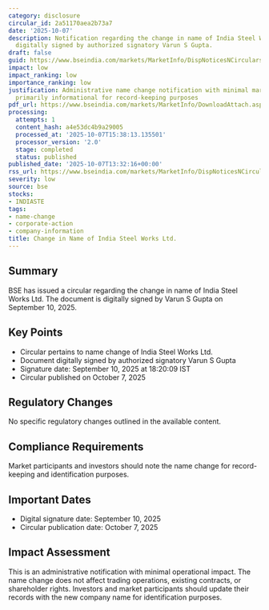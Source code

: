 ```yaml
---
category: disclosure
circular_id: 2a51170aea2b73a7
date: '2025-10-07'
description: Notification regarding the change in name of India Steel Works Ltd.,
  digitally signed by authorized signatory Varun S Gupta.
draft: false
guid: https://www.bseindia.com/markets/MarketInfo/DispNoticesNCirculars.aspx?Noticeid={C5A57E13-52EF-4F9E-8B8C-8BF1386B123F}&noticeno=20251007-43&dt=10/07/2025&icount=43&totcount=76&flag=0
impact: low
impact_ranking: low
importance_ranking: low
justification: Administrative name change notification with minimal market impact;
  primarily informational for record-keeping purposes
pdf_url: https://www.bseindia.com/markets/MarketInfo/DownloadAttach.aspx?id=20251007-43&attachedId=cbc90575-f54b-4a44-b3b0-80e5991f5d53
processing:
  attempts: 1
  content_hash: a4e53dc4b9a29005
  processed_at: '2025-10-07T15:38:13.135501'
  processor_version: '2.0'
  stage: completed
  status: published
published_date: '2025-10-07T13:32:16+00:00'
rss_url: https://www.bseindia.com/markets/MarketInfo/DispNoticesNCirculars.aspx?Noticeid={C5A57E13-52EF-4F9E-8B8C-8BF1386B123F}&noticeno=20251007-43&dt=10/07/2025&icount=43&totcount=76&flag=0
severity: low
source: bse
stocks:
- INDIASTE
tags:
- name-change
- corporate-action
- company-information
title: Change in Name of India Steel Works Ltd.
---
```


## Summary

BSE has issued a circular regarding the change in name of India Steel Works Ltd. The document is digitally signed by Varun S Gupta on September 10, 2025.

## Key Points

- Circular pertains to name change of India Steel Works Ltd.
- Document digitally signed by authorized signatory Varun S Gupta
- Signature date: September 10, 2025 at 18:20:09 IST
- Circular published on October 7, 2025

## Regulatory Changes

No specific regulatory changes outlined in the available content.

## Compliance Requirements

Market participants and investors should note the name change for record-keeping and identification purposes.

## Important Dates

- Digital signature date: September 10, 2025
- Circular publication date: October 7, 2025

## Impact Assessment

This is an administrative notification with minimal operational impact. The name change does not affect trading operations, existing contracts, or shareholder rights. Investors and market participants should update their records with the new company name for identification purposes.